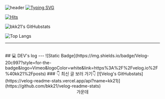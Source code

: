 ![header](https://capsule-render.vercel.app/api?type=Waving&color=6994CDEE)
[![Typing SVG](https://readme-typing-svg.demolab.com?font=Alkatra&weight=500&size=45&duration=3500&pause=3&color=000&center=true&vCenter=false&multiline=true&repeat=true&width=1000&&&fontAlignY=20&height=100&lines=Welcome+to+kk21's+GitHub!%20%20👋)](https://git.io/typing-svg)

[![Hits](https://hits.seeyoufarm.com/api/count/incr/badge.svg?url=https%3A%2F%2Fgithub.com%2Fbkk21&count_bg=%239ED0FF&title_bg=%23555555&icon=reactos.svg&icon_color=%239ED0FF&title=Github&edge_flat=false)](https://hits.seeyoufarm.com)

![bkk21's GitHubstats](https://github-readme-stats.vercel.app/api?username=bkk21&show_icons=true&bg_color=fff)

![Top Langs](https://github-readme-stats.vercel.app/api/top-langs/?username=bkk21&layout=compact)

---
<br>
## 💻 DEV's log 
---
![Static Badge](https://img.shields.io/badge/Velog-20c997?style=for-the-badge&logo=Vimeo&logoColor=white&link=https%3A%2F%2Fvelog.io%2F%40kk21%2Fposts)
### 👇 최신 글 보러 가기👇
 [![Velog's GitHubstats](https://velog-readme-stats.vercel.app/api?name=kk21)](https://github.com/bkk21/velog-readme-stats)

 
<center>가운데</center>
